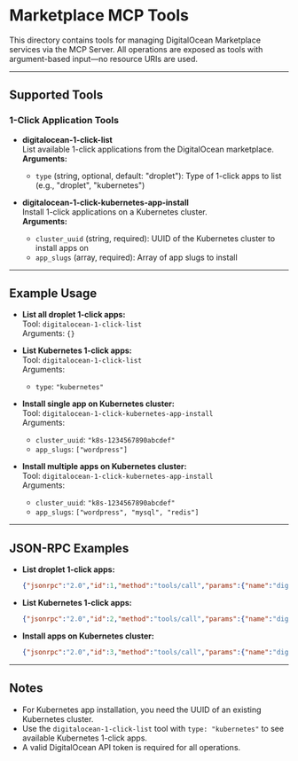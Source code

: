# Marketplace MCP Tools

This directory contains tools for managing DigitalOcean Marketplace services via the MCP Server. All operations are exposed as tools with argument-based input—no resource URIs are used.

---

## Supported Tools

### 1-Click Application Tools

- **digitalocean-1-click-list**  
  List available 1-click applications from the DigitalOcean marketplace.  
  **Arguments:**  
  - `type` (string, optional, default: "droplet"): Type of 1-click apps to list (e.g., "droplet", "kubernetes")

- **digitalocean-1-click-kubernetes-app-install**  
  Install 1-click applications on a Kubernetes cluster.  
  **Arguments:**  
  - `cluster_uuid` (string, required): UUID of the Kubernetes cluster to install apps on  
  - `app_slugs` (array, required): Array of app slugs to install

---

## Example Usage

- **List all droplet 1-click apps:**  
  Tool: `digitalocean-1-click-list`  
  Arguments: `{}`

- **List Kubernetes 1-click apps:**  
  Tool: `digitalocean-1-click-list`  
  Arguments:  
  - `type`: `"kubernetes"`

- **Install single app on Kubernetes cluster:**  
  Tool: `digitalocean-1-click-kubernetes-app-install`  
  Arguments:  
  - `cluster_uuid`: `"k8s-1234567890abcdef"`  
  - `app_slugs`: `["wordpress"]`

- **Install multiple apps on Kubernetes cluster:**  
  Tool: `digitalocean-1-click-kubernetes-app-install`  
  Arguments:  
  - `cluster_uuid`: `"k8s-1234567890abcdef"`  
  - `app_slugs`: `["wordpress", "mysql", "redis"]`

---

## JSON-RPC Examples

- **List droplet 1-click apps:**

  ```json
  {"jsonrpc":"2.0","id":1,"method":"tools/call","params":{"name":"digitalocean-1-click-list","arguments":{}}}
  ```

- **List Kubernetes 1-click apps:**

  ```json
  {"jsonrpc":"2.0","id":2,"method":"tools/call","params":{"name":"digitalocean-1-click-list","arguments":{"type":"kubernetes"}}}
  ```

- **Install apps on Kubernetes cluster:**

  ```json
  {"jsonrpc":"2.0","id":3,"method":"tools/call","params":{"name":"digitalocean-1-click-kubernetes-app-install","arguments":{"cluster_uuid":"k8s-1234567890abcdef","app_slugs":["wordpress","nginx"]}}}
  ```

---

## Notes

- For Kubernetes app installation, you need the UUID of an existing Kubernetes cluster.
- Use the `digitalocean-1-click-list` tool with `type: "kubernetes"` to see available Kubernetes 1-click apps.
- A valid DigitalOcean API token is required for all operations.
